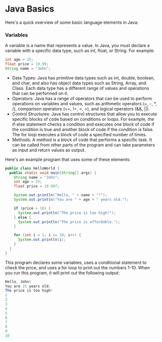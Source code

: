 # Java Basics


Here's a quick overview of some basic language elements in Java:

### Variables 
A variable is a name that represents a value. In Java, you must declare a variable with a specific data type, such as int, float, or String. For example:

```java
int age = 25;
float price = 19.99;
String name = "John";
```

- Data Types: Java has primitive data types such as int, double, boolean, and char, and also has object data types such as String, Array, and Class. Each data type has a different range of values and operations that can be performed on it.
- Operators: Java has a range of operators that can be used to perform operations on variables and values, such as arithmetic operators (+, -, *, /), comparison operators (==, !=, <, >), and logical operators (&&, ||).
- Control Structures: Java has control structures that allow you to execute specific blocks of code based on conditions or loops. For example, the if-else statement checks a condition and executes one block of code if the condition is true and another block of code if the condition is false. The for loop executes a block of code a specified number of times.
- Methods: A method is a block of code that performs a specific task. It can be called from other parts of the program and can take parameters as input and return values as output.

Here's an example program that uses some of these elements:

```java
public class HelloWorld {
  public static void main(String[] args) {
    String name = "John";
    int age = 25;
    float price = 19.99f;

    System.out.println("Hello, " + name + "!");
    System.out.println("You are " + age + " years old.");

    if (price > 10) {
      System.out.println("The price is too high!");
    } else {
      System.out.println("The price is affordable.");
    }

    for (int i = 1; i <= 10; i++) {
      System.out.println(i);
    }
  }
}
```
This program declares some variables, uses a conditional statement to check the price, and uses a for loop to print out the numbers 1-10. When you run this program, it will print out the following output:

```java
Hello, John!
You are 25 years old.
The price is too high!
1
2
3
4
5
6
7
8
9
10
```


